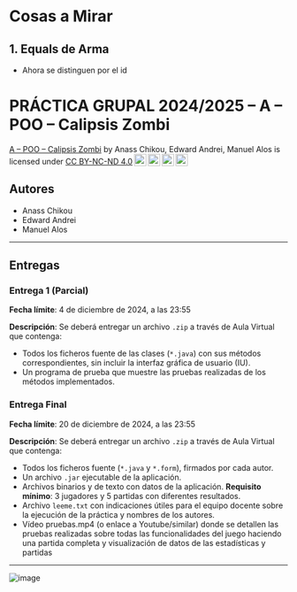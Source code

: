 # Cosas a Mirar

## 1. Equals de Arma
- Ahora se distinguen por el id

# PRÁCTICA GRUPAL 2024/2025 – A – POO – Calipsis Zombi
<p xmlns:cc="http://creativecommons.org/ns#" xmlns:dct="http://purl.org/dc/terms/"><a property="dct:title" rel="cc:attributionURL" href="https://github.com/Edward-Andrei-2005/ManzanasYPeras">A – POO – Calipsis Zombi</a> by <span property="cc:attributionName">Anass Chikou, Edward Andrei, Manuel Alos</span> is licensed under <a href="https://creativecommons.org/licenses/by-nc-nd/4.0/?ref=chooser-v1" target="_blank" rel="license noopener noreferrer" style="display:inline-block;">CC BY-NC-ND 4.0<img style="height:22px!important;margin-left:3px;vertical-align:text-bottom;" src="https://mirrors.creativecommons.org/presskit/icons/cc.svg?ref=chooser-v1" alt=""><img style="height:22px!important;margin-left:3px;vertical-align:text-bottom;" src="https://mirrors.creativecommons.org/presskit/icons/by.svg?ref=chooser-v1" alt=""><img style="height:22px!important;margin-left:3px;vertical-align:text-bottom;" src="https://mirrors.creativecommons.org/presskit/icons/nc.svg?ref=chooser-v1" alt=""><img style="height:22px!important;margin-left:3px;vertical-align:text-bottom;" src="https://mirrors.creativecommons.org/presskit/icons/nd.svg?ref=chooser-v1" alt=""></a></p>

## Autores
- Anass Chikou
- Edward Andrei
- Manuel Alos

---

## Entregas

### Entrega 1 (Parcial)
**Fecha límite**: 4 de diciembre de 2024, a las 23:55

**Descripción**: 
Se deberá entregar un archivo `.zip` a través de Aula Virtual que contenga:
- Todos los ficheros fuente de las clases (`*.java`) con sus métodos correspondientes, sin incluir la interfaz gráfica de usuario (IU).
- Un programa de prueba que muestre las pruebas realizadas de los métodos implementados.

### Entrega Final
**Fecha límite**: 20 de diciembre de 2024, a las 23:55

**Descripción**: 
Se deberá entregar un archivo `.zip` a través de Aula Virtual que contenga:
- Todos los ficheros fuente (`*.java` y `*.form`), firmados por cada autor.
- Un archivo `.jar` ejecutable de la aplicación.
- Archivos binarios y de texto con datos de la aplicación. **Requisito mínimo**: 3 jugadores y 5 partidas con diferentes resultados.
- Archivo `leeme.txt` con indicaciones útiles para el equipo docente sobre la ejecución de la práctica y nombres de los autores.
- Vídeo pruebas.mp4 (o enlace a Youtube/similar) donde se detallen las pruebas realizadas sobre todas las funcionalidades del juego haciendo una partida completa y visualización de datos de las estadísticas y partidas
---


![image](https://github.com/user-attachments/assets/9020fb86-572e-4b5b-bc79-938b7fb44524)



